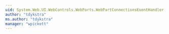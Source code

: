 ```yaml
---
uid: System.Web.UI.WebControls.WebParts.WebPartConnectionsEventHandler
author: "tdykstra"
ms.author: "tdykstra"
manager: "wpickett"
---
```

